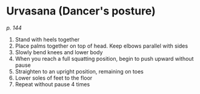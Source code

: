 # Urvasana (Dancer's posture)
_p. 144_

1. Stand with heels together
2. Place palms together on top of head. Keep elbows parallel with sides
3. Slowly bend knees and lower body
4. When you reach a full squatting position, begin to push upward without pause
5. Straighten to an upright position, remaining on toes
6. Lower soles of feet to the floor
7. Repeat without pause 4 times
